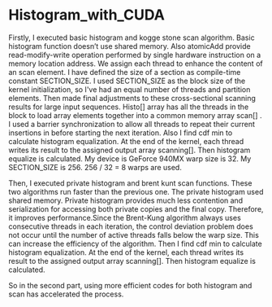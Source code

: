 # Histogram_with_CUDA

Firstly, I executed  basic histogram and kogge stone scan algorithm. Basic histogram function doesn’t use shared memory. Also  atomicAdd provide read-modify-write operation performed by single hardware instruction on a memory location address.
We assign each thread to enhance the content of an scan element. I have defined the size of a section as compile-time constant SECTION_SIZE. I used SECTION_SIZE as the block size of the kernel initialization, so I've had an equal number of threads and partition elements. Then made final adjustments to these cross-sectional scanning results for large input sequences. Histo[] array  has all the threads in the block to load array elements together into a common memory array scan[] . I used a barrier synchronization to allow all threads to repeat their current insertions in before starting the next iteration.
 Also  I find cdf min  to calculate histogram equalization. At the end of the kernel, each thread writes its result to the assigned output array scanning[]. Then histogram equalize is calculated.
 My device is GeForce 940MX warp size is 32. My  SECTION_SIZE is 256.  256 / 32 = 8 warps are used.
 
 
 Then, I executed private histogram and brent kunt scan functions. These two algorithms run faster than the previous one. The private histogram used shared memory. Private histogram provides much less contention and serialization for accessing both private copies and the final copy. Therefore, it improves performance.Since the Brent-Kung algorithm always uses consecutive threads in each iteration, the control deviation problem does not occur until the number of active threads falls below the warp size. This can increase the efficiency of the algorithm. Then I find cdf min  to calculate histogram equalization. At the end of the kernel, each thread writes its result to the assigned output array scanning[]. Then histogram equalize is calculated.
 
 
So in the second part, using more efficient codes for both histogram and scan has accelerated the process. 
